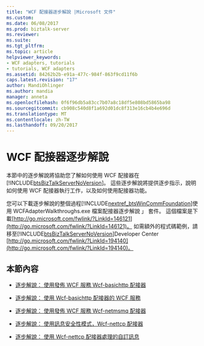 ```yaml
---
title: "WCF 配接器逐步解說 |Microsoft 文件"
ms.custom: 
ms.date: 06/08/2017
ms.prod: biztalk-server
ms.reviewer: 
ms.suite: 
ms.tgt_pltfrm: 
ms.topic: article
helpviewer_keywords:
- WCF adapters, tutorials
- tutorials, WCF adapters
ms.assetid: 84262b2b-e91a-477c-984f-863f9cd11f6b
caps.latest.revision: "17"
author: MandiOhlinger
ms.author: mandia
manager: anneta
ms.openlocfilehash: 0f6f96db5a83cc7b07a8c18df5e808bd5865ba98
ms.sourcegitcommit: cb908c540d8f1a692d01dc8f313e16cb4b4e696d
ms.translationtype: MT
ms.contentlocale: zh-TW
ms.lasthandoff: 09/20/2017
---
```

# <a name="wcf-adapter-walkthroughs"></a>WCF 配接器逐步解說
本節中的逐步解說將協助您了解如何使用 WCF 配接器在[!INCLUDE[btsBizTalkServerNoVersion](../includes/btsbiztalkservernoversion-md.md)]。 這些逐步解說將提供逐步指示，說明如何使用 WCF 配接器執行工作，以及如何使用配接器功能。  
  
 您可以下載逐步解說的整個過程[!INCLUDE[nextref_btsWinCommFoundation](../includes/nextref-btswincommfoundation-md.md)]使用 WCFAdapterWalkthroughs.exe 檔案配接器逐步解說 」 套件。  這個檔案是下載[http://go.microsoft.com/fwlink/?LinkId=146121](http://go.microsoft.com/fwlink/?LinkId=146121)。 如需額外的程式碼範例，請移至[!INCLUDE[btsBizTalkServerNoVersion](../includes/btsbiztalkservernoversion-md.md)]Developer Center [http://go.microsoft.com/fwlink/?LinkId=194140](http://go.microsoft.com/fwlink/?LinkId=194140)。  
  
## <a name="in-this-section"></a>本節內容  
  
-   [逐步解說： 使用發佈 WCF 服務 Wcf-basichttp 配接器](../core/walkthrough-publishing-wcf-services-with-the-wcf-basichttp-adapter.md)  
  
-   [逐步解說： 使用 Wcf-basichttp 配接器的 WCF 服務](../core/walkthrough-consuming-wcf-services-with-the-wcf-basichttp-adapter.md)  
  
-   [逐步解說： 使用發佈 WCF 服務 Wcf-netmsmq 配接器](../core/walkthrough-publishing-wcf-services-with-the-wcf-netmsmq-adapter.md)  
  
-   [逐步解說： 使用訊息安全性模式，Wcf-nettcp 配接器](../core/walkthrough-using-the-message-security-mode-with-the-wcf-nettcp-adapter.md)  
  
-   [逐步解說： 使用 Wcf-nettcp 配接器處理的自訂訊息](../core/walkthrough-custom-message-processing-with-the-wcf-nettcp-adapter.md)